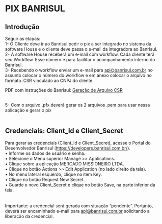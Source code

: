 # PIX BANRISUL

## Introdução

Seguir as etapas:<br>
1- O Cliente deve ir ao Banrisul pedir o pix a ser integrado no sistema da software House e o cliente deve passa o e-mail da integradora ao Banrisul.<br>
2- A software House receberá um e-mail com workflow. Cada cliente terá seu Workflow. Esse número é para facilitar o acompanhamento interno do Banrisul.<br>
3- Recebendo o workflow enviar um e-mail para api@banrisul.com.br no assunto colocar o número do workflow e em anexo colocar o arquivo no formato .CSR vinculado ao CNPJ do cliente.<br>

PDF com instruções do Banrisul:
[Geração de Arquivo CSR](https://github.com/divulgueregional/api-banrisul/tree/main/docs/Geração%20de%20Arquivo%20CSR.pdf)

<br>
5- Com o arquivo .pfx deverá gerar os 2 arquivos .pem para usar nessa aplicação e gerar o pix<br><br>

## Credenciais: Client_Id e Client_Secret

Para gerar as credenciais (Client_Id e Client_Secret), acesse o Portal do Desenvolvedor Banrisul (https://developers.banrisul.com.br/).<br>
• Informe os dados de usuário e senha.<br>
• Selecione o Menu superior Manage >> Applications.<br>
• Clique sobre a aplicação MERCADO MISSIONEIRO LTDA.<br>
• Clique no botão Actions >> Edit Application (no lado direito da tela).<br>
• No menu lateral esquerdo, clique no item Key.<br>
• Clique no botão Request New Secret.<br>
• Guarde o novo Client_Secret e clique no botão Save, na parte inferior da tela.<br>
<br><br>
Importante: a credencial será gerada com situação “pendente”. Portanto, deverá ser encaminhado e-mail para api@banrisul.com.br solicitando a liberação da credencial.

